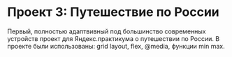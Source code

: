 # Проект 3: Путешествие по России
Первый, полностью адаптвивный под большинство современных устройств проект для Яндекс.практикума о путешествии по России.
В проекте были использованы: grid layout, flex, @media, функции min max.
